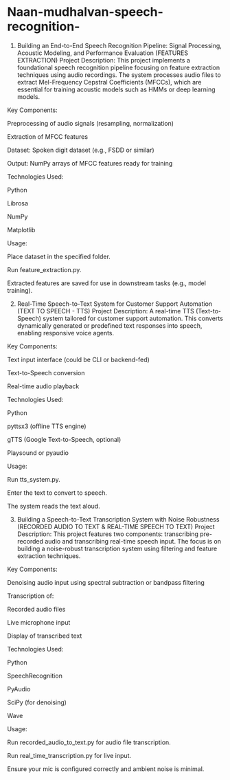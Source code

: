 # Naan-mudhalvan-speech-recognition-
1. Building an End-to-End Speech Recognition Pipeline: Signal Processing, Acoustic Modeling, and Performance Evaluation (FEATURES EXTRACTION)
Project Description:
This project implements a foundational speech recognition pipeline focusing on feature extraction techniques using audio recordings. The system processes audio files to extract Mel-Frequency Cepstral Coefficients (MFCCs), which are essential for training acoustic models such as HMMs or deep learning models.

Key Components:

Preprocessing of audio signals (resampling, normalization)

Extraction of MFCC features

Dataset: Spoken digit dataset (e.g., FSDD or similar)

Output: NumPy arrays of MFCC features ready for training

Technologies Used:

Python

Librosa

NumPy

Matplotlib

Usage:

Place dataset in the specified folder.

Run feature_extraction.py.

Extracted features are saved for use in downstream tasks (e.g., model training).

2. Real-Time Speech-to-Text System for Customer Support Automation (TEXT TO SPEECH - TTS)
Project Description:
A real-time TTS (Text-to-Speech) system tailored for customer support automation. This converts dynamically generated or predefined text responses into speech, enabling responsive voice agents.

Key Components:

Text input interface (could be CLI or backend-fed)

Text-to-Speech conversion

Real-time audio playback

Technologies Used:

Python

pyttsx3 (offline TTS engine)

gTTS (Google Text-to-Speech, optional)

Playsound or pyaudio

Usage:

Run tts_system.py.

Enter the text to convert to speech.

The system reads the text aloud.

3. Building a Speech-to-Text Transcription System with Noise Robustness (RECORDED AUDIO TO TEXT & REAL-TIME SPEECH TO TEXT)
Project Description:
This project features two components: transcribing pre-recorded audio and transcribing real-time speech input. The focus is on building a noise-robust transcription system using filtering and feature extraction techniques.

Key Components:

Denoising audio input using spectral subtraction or bandpass filtering

Transcription of:

Recorded audio files

Live microphone input

Display of transcribed text

Technologies Used:

Python

SpeechRecognition

PyAudio

SciPy (for denoising)

Wave

Usage:

Run recorded_audio_to_text.py for audio file transcription.

Run real_time_transcription.py for live input.

Ensure your mic is configured correctly and ambient noise is minimal.